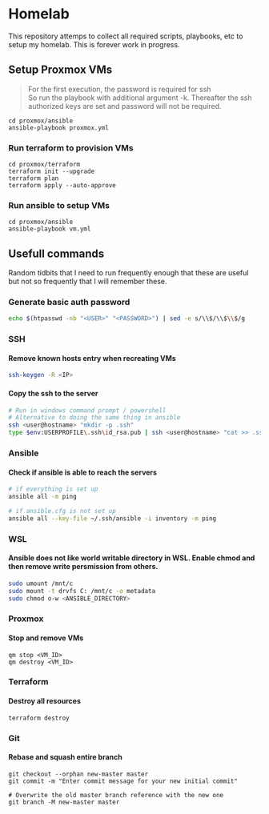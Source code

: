 # Homelab

This repository attemps to collect all required scripts, playbooks, etc to setup my homelab. This is forever work in progress.


## Setup Proxmox VMs

> For the first execution, the password is required for ssh\
> So run the playbook with additional argument -k. Thereafter the ssh authorized keys are set and password will not be required.

```
cd proxmox/ansible
ansible-playbook proxmox.yml
```

### Run terraform to provision VMs

```
cd proxmox/terraform
terraform init --upgrade
terraform plan
terraform apply --auto-approve
```

### Run ansible to setup VMs

```
cd proxmox/ansible
ansible-playbook vm.yml
```

## Usefull commands

Random tidbits that I need to run frequently enough that these are useful but not so frequently that I will remember these.

### Generate basic auth password

```sh
echo $(htpasswd -nb "<USER>" "<PASSWORD>") | sed -e s/\\$/\\$\\$/g
```

### SSH

#### Remove known hosts entry when recreating VMs
```sh
ssh-keygen -R <IP>
```

#### Copy the ssh to the server

```sh
# Run in windows command prompt / powershell
# Alternative to doing the same thing in ansible
ssh <user@hostname> "mkdir -p .ssh"
type $env:USERPROFILE\.ssh\id_rsa.pub | ssh <user@hostname> "cat >> .ssh/authorized_keys"
```

### Ansible

#### Check if ansible is able to reach the servers

```sh
# if everything is set up
ansible all -m ping

# if ansible.cfg is not set up
ansible all --key-file ~/.ssh/ansible -i inventory -m ping
```

### WSL

#### Ansible does not like world writable directory in WSL. Enable chmod and then remove write persmission from others.

```sh
sudo umount /mnt/c
sudo mount -t drvfs C: /mnt/c -o metadata
sudo chmod o-w <ANSIBLE_DIRECTORY>
```

### Proxmox

#### Stop and remove VMs
```
qm stop <VM_ID>
qm destroy <VM_ID>
```

### Terraform

#### Destroy all resources

```
terraform destroy
```

### Git

#### Rebase and squash entire branch
```
git checkout --orphan new-master master
git commit -m "Enter commit message for your new initial commit"

# Overwrite the old master branch reference with the new one
git branch -M new-master master
```
